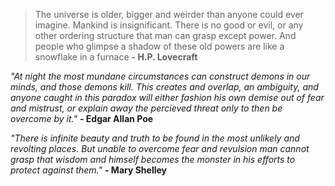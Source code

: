 <!-- TITLE: Welcome to the Mythos -->
<!-- SUBTITLE: That is not dead which can eternal lie, and with strange aeons even death may die. -->

> The universe is older, bigger and weirder than anyone could ever imagine. Mankind is insignificant.
There is no good or evil, or any other ordering structure that man can grasp except power.
And people who glimpse a shadow of these old powers are like a snowflake in a furnace
**- H.P. Lovecraft**

*"At night the most mundane circumstances can construct demons in our minds, and those demons kill.
This creates and overlap, an ambiguity, and anyone caught in this paradox will either fashion his own demise 
out of fear and mistrust, or explain away the percieved threat only to then be overcome by it."*
**- Edgar Allan Poe**

*"There is infinite beauty and truth to be found in the most unlikely and revolting places.
But unable to overcome fear and revulsion man cannot grasp that wisdom and
himself becomes the monster in his efforts to protect against them."*
**- Mary Shelley**

